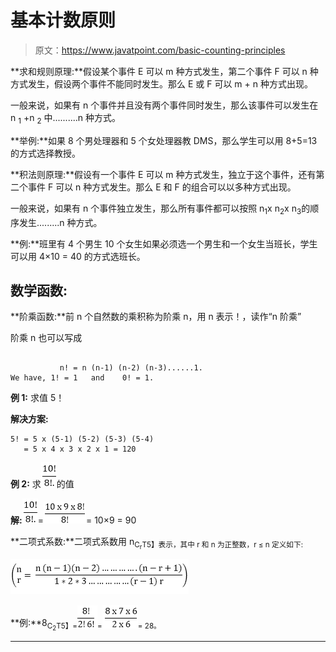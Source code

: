 # 基本计数原则

> 原文：<https://www.javatpoint.com/basic-counting-principles>

**求和规则原理:**假设某个事件 E 可以 m 种方式发生，第二个事件 F 可以 n 种方式发生，假设两个事件不能同时发生。那么 E 或 F 可以 m + n 种方式出现。

一般来说，如果有 n 个事件并且没有两个事件同时发生，那么该事件可以发生在 n <sub>1</sub> +n <sub>2</sub> 中..........n 种方式。

**举例:**如果 8 个男处理器和 5 个女处理器教 DMS，那么学生可以用 8+5=13 的方式选择教授。

**积法则原理:**假设有一个事件 E 可以 m 种方式发生，独立于这个事件，还有第二个事件 F 可以 n 种方式发生。那么 E 和 F 的组合可以以多种方式出现。

一般来说，如果有 n 个事件独立发生，那么所有事件都可以按照 n<sub>1</sub>x n<sub>2</sub>x n<sub>3</sub>的顺序发生.........n 种方式。

**例:**班里有 4 个男生 10 个女生如果必须选一个男生和一个女生当班长，学生可以用 4×10 = 40 的方式选班长。

## 数学函数:

**阶乘函数:**前 n 个自然数的乘积称为阶乘 n，用 n 表示！，读作“n 阶乘”

阶乘 n 也可以写成

```

           n! = n (n-1) (n-2) (n-3)......1.
We have, 1! = 1   and    0! = 1.

```

**例 1:** 求值 5！

**解决方案:**

```
5! = 5 x (5-1) (5-2) (5-3) (5-4)
   = 5 x 4 x 3 x 2 x 1 = 120

```

**例 2:** 求![Counting Principles](img/c661fc2de503c8dd2fef84c38651df88.png)的值

**解:**![Counting Principles](img/c661fc2de503c8dd2fef84c38651df88.png)=![Counting Principles](img/d6b24f3cdd38224c4390ef2475718b26.png)= 10×9 = 90

**二项式系数:**二项式系数用 n<sub>C<sub>r</sub>T5】表示，其中 r 和 n 为正整数，r ≤ n 定义如下:</sub>

![Counting Principles](img/9edf14a3b497e699e0f6abad03de92eb.png)

**例:**8<sub>C<sub>2</sub>T5】=![Counting Principles](img/4df2d071cdb73d03cff5b1e79a763ce8.png)=![Counting Principles](img/9369ccdcf1b00f42982bee8a5a5bae04.png)= 28。</sub>

* * *